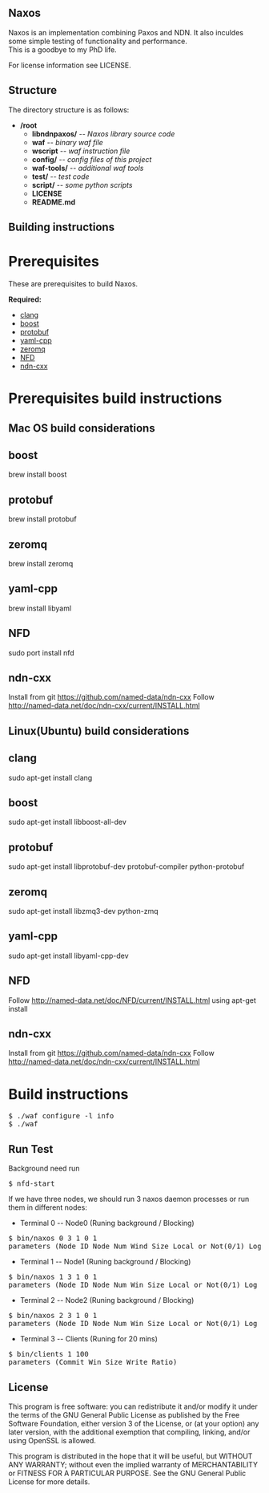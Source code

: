 Naxos
----

Naxos is an implementation combining Paxos and NDN. It also inculdes some simple testing of functionality and performance.  
This is a goodbye to my PhD life.

For license information see LICENSE.

Structure
----

The directory structure is as follows:

* **/root**
    * **libndnpaxos/** *-- Naxos library source code*
    * **waf** *-- binary waf file*
    * **wscript** *-- waf instruction file*
    * **config/** *-- config files of this project* 
    * **waf-tools/** *-- additional waf tools*
    * **test/** *-- test code*
    * **script/** *-- some python scripts*
    * **LICENSE**
    * **README.md**

Building instructions
----
Prerequisites
==
These are prerequisites to build Naxos.

**Required:**
* [clang](http://clang.llvm.org/)
* [boost](http://www.boost.org/)
* [protobuf](https://developers.google.com/protocol-buffers/)
* [yaml-cpp](http://yaml.org/)
* [zeromq](http://zeromq.org/)
* [NFD](http://named-data.net/doc/NFD/current/INSTALL.html)
* [ndn-cxx](http://named-data.net/doc/ndn-cxx/current/INSTALL.html)

Prerequisites build instructions
==

Mac OS build considerations 
-

boost
--
brew install boost

protobuf
--
brew install protobuf

zeromq
--
brew install zeromq

yaml-cpp
--
brew install libyaml

NFD
--
sudo port install nfd

ndn-cxx
--
Install from git https://github.com/named-data/ndn-cxx
Follow http://named-data.net/doc/ndn-cxx/current/INSTALL.html


Linux(Ubuntu) build considerations 
-

clang
--
sudo apt-get install clang 

boost
--
sudo apt-get install libboost-all-dev

protobuf
--
sudo apt-get install libprotobuf-dev protobuf-compiler python-protobuf 

zeromq
--
sudo apt-get install libzmq3-dev python-zmq

yaml-cpp
--
sudo apt-get install libyaml-cpp-dev 

NFD
--
Follow http://named-data.net/doc/NFD/current/INSTALL.html
using apt-get install 


ndn-cxx
--
Install from git https://github.com/named-data/ndn-cxx
Follow http://named-data.net/doc/ndn-cxx/current/INSTALL.html


Build instructions
==
<pre>
$ ./waf configure -l info
$ ./waf
</pre>


Run Test
--
Background need run 
<pre>
$ nfd-start
</pre>

If we have three nodes, we should run 3 naxos daemon processes or run them in different nodes: 

- Terminal 0  -- Node0 (Runing background / Blocking)
<pre>
$ bin/naxos 0 3 1 0 1
parameters (Node_ID Node_Num Wind_Size Local_or_Not(0/1) Log_Win_Size)
</pre>

- Terminal 1  -- Node1 (Runing background / Blocking)
<pre>
$ bin/naxos 1 3 1 0 1
parameters (Node_ID Node_Num Win_Size Local_or_Not(0/1) Log_Win_Size)
</pre>

- Terminal 2  -- Node2 (Runing background / Blocking)
<pre>
$ bin/naxos 2 3 1 0 1
parameters (Node_ID Node_Num Win_Size Local_or_Not(0/1) Log_Win_Size)
</pre>

- Terminal 3  -- Clients (Runing for 20 mins)
<pre>
$ bin/clients 1 100
parameters (Commit_Win_Size Write_Ratio)
</pre> 

License
---
This program is free software: you can redistribute it and/or modify it under the terms of the GNU General Public License as published by the Free Software Foundation, either version 3 of the License, or (at your option) any later version, with the additional exemption that compiling, linking, and/or using OpenSSL is allowed.

This program is distributed in the hope that it will be useful, but WITHOUT ANY WARRANTY; without even the implied warranty of MERCHANTABILITY or FITNESS FOR A PARTICULAR PURPOSE. See the GNU General Public License for more details.

